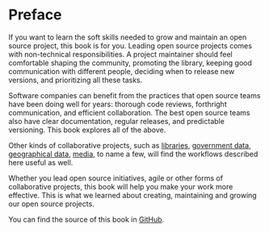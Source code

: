 # Preface

If you want to learn the soft skills needed to grow and maintain an open source
project, this book is for you. Leading open source projects comes with
non-technical responsibilities. A project maintainer should feel comfortable
shaping the community, promoting the library, keeping good communication with
different people, deciding when to release new versions, and prioritizing
all these tasks.

Software companies can benefit from the practices that open source teams have
been doing well for years: thorough code reviews, forthright communication,
and efficient collaboration. The best open source teams also have clear
documentation, regular releases, and predictable versioning. This book explores
all of the above.

Other kinds of collaborative projects, such as
[libraries](https://github.com/GITenberg),
[government data](https://github.com/project-open-data),
[geographical data](https://openmundi.github.io/),
[media](http://search.creativecommons.org/),
to name a few, will find the workflows described here useful as well.

Whether you lead open source initiatives, agile or other forms of collaborative
projects, this book will help you make your work more effective. This is what we
learned about creating, maintaining and growing our open source projects.

You can find the source of this book in [GitHub].

[GitHub]: https://github.com/thoughtbot/maintaining-open-source-projects
